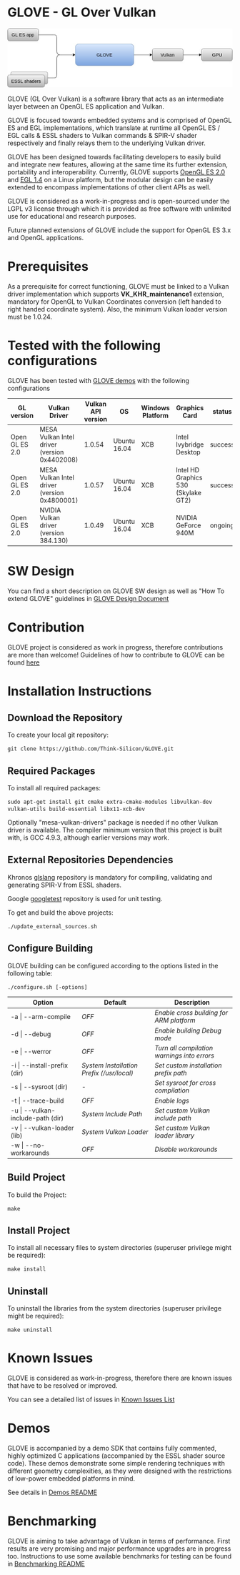 # GLOVE - GL Over Vulkan

![GLOVE functionality](Docs/Images/GLOVEfunction.jpg)

GLOVE (GL Over Vulkan) is a software library that acts as an intermediate layer between an OpenGL ES application and Vulkan.

GLOVE is focused towards embedded systems and is comprised of OpenGL ES and EGL implementations, which translate at runtime all OpenGL ES / EGL calls & ESSL shaders to Vulkan commands &amp; SPIR-V shader respectively and finally relays them to the underlying Vulkan driver.

GLOVE has been designed towards facilitating developers to easily build and integrate new features, allowing at the same time its further extension, portability and interoperability. Currently, GLOVE supports [OpenGL ES 2.0](https://www.khronos.org/registry/OpenGL/specs/es/2.0/es_full_spec_2.0.pdf) and [EGL 1.4](https://www.khronos.org/registry/EGL/specs/eglspec.1.4.pdf) on a Linux platform, but the modular design can be easily extended to encompass implementations of other client APIs as well.

GLOVE is considered as a work-in-progress and is open-sourced under the LGPL v3 license through which it is provided as free software with unlimited use for educational and research purposes.

Future planned extensions of GLOVE include the support for OpenGL ES 3.x and OpenGL applications.


# Prerequisites

As a prerequisite for correct functioning, GLOVE must be linked to a Vulkan driver implementation which supports **VK_KHR_maintenance1** extension, mandatory for OpenGL to Vulkan Coordinates conversion (left handed to right handed coordinate system).
Also, the minimum Vulkan loader version must be 1.0.24.

# Tested with the following configurations

GLOVE has been tested with [GLOVE demos](Demos/README_demos.md) with the following configurations

| **GL version** | **Vulkan Driver** | **Vulkan API version** | **OS** | **Windows Platform** | **Graphics Card** | **status** | **notes** |
| --- | --- | --- | --- | --- | --- | --- | --- |
| Open GL ES 2.0 |MESA Vulkan Intel driver (version 0x4402008) | 1.0.54 | Ubuntu 16.04 | XCB | Intel Ivybridge Desktop | success | - |
| Open GL ES 2.0 |MESA Vulkan Intel driver (version 0x4800001)| 1.0.57 | Ubuntu 16.04 | XCB | Intel HD Graphics 530 (Skylake GT2) | success | applied depth buffer workaround |
| Open GL ES 2.0 |NVIDIA Vulkan driver (version 384.130)| 1.0.49 | Ubuntu 16.04 | XCB |NVIDIA GeForce 940M | ongoing |see issue [#5](https://github.com/Think-Silicon/GLOVE/issues/5) |

# SW Design

You can find a short description on GLOVE SW design as well as "How To extend GLOVE" guidelines in [GLOVE Design Document](Docs/GLOVEDesignDocument.md)

# Contribution

GLOVE project is considered as work in progress, therefore contributions are more than welcome! Guidelines of how to contribute to GLOVE can be found [here](CONTRIBUTING.md)

# Installation Instructions

## Download the Repository

To create your local git repository:

```
git clone https://github.com/Think-Silicon/GLOVE.git
```

## Required Packages

To install all required packages:

```
sudo apt-get install git cmake extra-cmake-modules libvulkan-dev vulkan-utils build-essential libx11-xcb-dev
```

Optionally "mesa-vulkan-drivers" package is needed if no other Vulkan driver is available.
The compiler minimum version that this project is built with, is GCC 4.9.3, although earlier versions may work.

## External Repositories Dependencies

Khronos [glslang](https://github.com/KhronosGroup/glslang) repository is mandatory for compiling, validating and generating SPIR-V from ESSL shaders.

Google [googletest](https://github.com/google/googletest) repository is used for unit testing.

To get and build the above projects:

```
./update_external_sources.sh
```

## Configure Building

GLOVE building can be configured according to the options listed in the following table:

```
./configure.sh [-options]
```

| **Option** | **Default** | **Description** |
| --- | --- | --- |
| -a \| --arm-compile | _OFF_ | _Enable cross building for ARM platform_ |
| -d \| --debug | _OFF_ | _Enable building Debug mode_ |
| -e \| --werror | _OFF_ | _Turn all compilation warnings into errors_ |
| -i \| --install-prefix (dir) | _System Installation Prefix (/usr/local)_ | _Set custom installation prefix path_ |
| -s \| --sysroot (dir) | _-_ | _Set sysroot for cross compilation_ |
| -t \| --trace-build | _OFF_ | _Enable logs_ |
| -u \| --vulkan-include-path (dir) | _System Include Path_ | _Set custom Vulkan include path_ |
| -v \| --vulkan-loader (lib) | _System Vulkan Loader_ | _Set custom Vulkan loader library_ |
| -w \| --no-workarounds | _OFF_ | _Disable workarounds_ |


## Build Project

To build the Project:

```
make
```

## Install Project

To install all necessary files to system directories (superuser privilege might be required):

```
make install
```

## Uninstall

To uninstall the libraries from the system directories (superuser privilege might be required):

```
make uninstall
```

# Known Issues

GLOVE is considered as work-in-progress, therefore there are known issues that have to be resolved or improved.

You can see a detailed list of issues in [Known Issues List](Docs/KnownIssues.md)

# Demos

GLOVE is accompanied by a demo SDK that contains fully commented, highly optimized C applications (accompanied by the ESSL shader source code). These demos demonstrate some simple rendering techniques with different geometry complexities, as they were designed with the restrictions of low-power embedded platforms in mind.

See details in [Demos README](Demos/README_demos.md)

# Benchmarking

GLOVE is aiming to take advantage of Vulkan in terms of performance. First results are very promising and major performance upgrades are in progress too. Instructions to use some available benchmarks for testing can be found in [Benchmarking README](Benchmarking/README_benchmarking.md)
